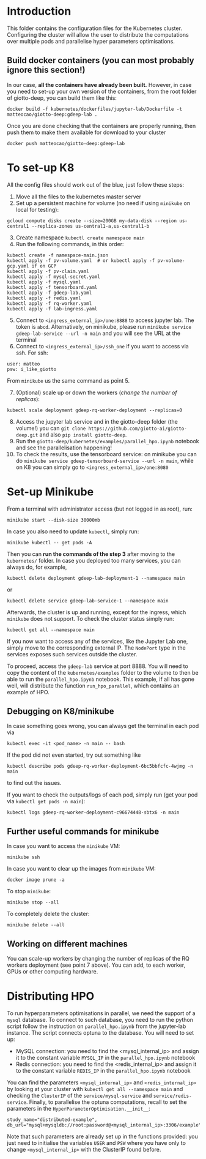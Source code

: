 # Introduction

This folder contains the configuration files for the Kubernetes cluster. Configuring the cluster will allow the user to distribute the computations over multiple pods and parallelise hyper parameters optimisations.

## Build docker containers (you can most probably ignore this section!)

In our case, **all the containers have already been built.** However, in case you need to set-up your own version of the containers, from the root folder of giotto-deep, you can build them like this:

```
docker build -f kubernetes/dockerfiles/jupyter-lab/Dockerfile -t matteocao/giotto-deep:gdeep-lab .
```
Once you are done checking that the containers are properly running, then push them to make them available for download to your cluster

```
docker push matteocao/giotto-deep:gdeep-lab
```

# To set-up K8

All the config files should work out of the blue, just follow these steps:
 1. Move all the files to the kubernetes master server
 2. Set up a persistent machine for volume (no need if using `minikube` on local for testing):
 
```
gcloud compute disks create --size=200GB my-data-disk --region us-central1 --replica-zones us-central1-a,us-central1-b
```

 3. Create namespace `kubectl create namespace main`
 4. Run the following commands, in this order:
 
```
kubectl create -f namespace-main.json
kubectl apply -f pv-volume.yaml  # or kubectl apply -f pv-volume-gcp.yaml if on GCP
kubectl apply -f pv-claim.yaml
kubectl apply -f mysql-secret.yaml
kubectl apply -f mysql.yaml
kubectl apply -f tensorboard.yaml
kubectl apply -f gdeep-lab.yaml
kubectl apply -f redis.yaml
kubectl apply -f rq-worker.yaml
kubectl apply -f lab-ingress.yaml 
```
 
 5. Connect to  `<ingress_external_ip>/one:8888` to access jupyter lab. The token is `abcd`. Alternatively, on minikube, please run `minikube service gdeep-lab-service --url -n main` and you will see the URL at the terminal
 6. Connect to `<ingress_external_ip>/ssh_one` if you want to access via ssh. For ssh:
 
```
user: matteo
psw: i_like_giotto
```
From `minikube` us the same command as point 5.

 7.  (Optional) scale up or down the workers (*change the number of replicas*):
```
kubectl scale deployment gdeep-rq-worker-deployment --replicas=0
```

 8. Access the jupyter lab service and in the giotto-deep folder (the volume!) you can `git clone https://github.com/giotto-ai/giotto-deep.git` and also `pip install giotto-deep`.
 9. Run the `giotto-deep/kubernetes/examples/parallel_hpo.ipynb` notebook and see the parallelisation happening! 
 10. To check the results, use the tensorboard service: on minikube you can do `minikube service gdeep-tensorboard-service --url -n main`, while on K8 you can simply go to `<ingress_external_ip>/one:8080`

# Set-up Minikube

From a terminal with administrator access (but not logged in as root), run:

```
minikube start --disk-size 30000mb
```
In case you also need to update `kubectl`, simply run:

```
minikube kubectl -- get pods -A
```

Then you can **run the commands of the step 3** after moving to the `kubernetes/` folder. In case you deployed too many services, you can always do, for example,
```
kubectl delete deployment gdeep-lab-deployment-1 --namespace main
```
or

```
kubectl delete service gdeep-lab-service-1 --namespace main
```

Afterwards, the cluster is up and running, except for the ingress, which `minikube` does not support. 
To check the cluster status simply run:

```
kubectl get all --namespace main
```

If you now want to access any of the services, like the Jupyter Lab one, simply move to the corresponding external IP. The `NodePort` type in the services exposes such services outside the cluster.

To proceed, access the `gdeep-lab` service at port 8888. You will need to copy the content of the `kubernetes/examples` folder to the volume to then be able to run the `parallel_hpo.ipynb` notebook. This example, if all has gone well, will distribute the function `run_hpo_parallel`, which contains an example of HPO.

## Debugging on K8/minikube

In case something goes wrong, you can always get the terminal in each pod via
```
kubectl exec -it <pod_name> -n main -- bash
```

If the pod did not even started, try out something like

```
kubectl describe pods gdeep-rq-worker-deployment-6bc5bbfcfc-4wjmg -n main
```
to find out the issues.

If you want to check the outputs/logs of each pod, simply run (get your pod via `kubectl get pods -n main`):
```
kubectl logs gdeep-rq-worker-deployment-c96674448-sbtx6 -n main
```

## Further useful commands for minikube

In case you want to access the `minikube` VM:

```
minikube ssh
```
In case you want to clear up the images from `minikube` VM:
```
docker image prune -a
```

To stop `minikube`:

```
minikube stop --all
```

To completely delete the cluster:
```
minikube delete --all
```

## Working on different machines
 
You can scale-up workers by changing the number of replicas of the RQ workers deployment (see point 7 above). You can add, to each worker, GPUs or other computing hardware.
 
# Distributing HPO

To run hyperparameters optimisations in parallel, we need the support of a `mysql` database. To connect to such database, you need to run the python script follow the instruction on `parallel_hpo.ipynb` from the jupyter-lab instance. The script connects optuna to the database. You will need to set up:
 - MySQL connection: you need to find the <mysql_internal_ip> and assign it to the constant variable `MYSQL_IP` in the `parallel_hpo.ipynb` notebook
 - Redis connection:  you need to find the <redis_internal_ip> and assign it to the constant variable `REDIS_IP` in the `parallel_hpo.ipynb` notebook

You can find the parameters `<mysql_internal_ip>` and `<redis_internal_ip>` by looking at your cluster with `kubectl get all --namespace main` and checking the `ClusterIP` of the `service/mysql-service` and `service/redis-service`.
Finally, to parallelise the optuna computations, recall to set the parameters in the `HyperParameterOptimisation.__init__`:
 ```
study_name="distributed-example", 
db_url="mysql+mysqldb://root:password@<mysql_internal_ip>:3306/example",
 ```
 
Note that such parameters are already set up in the functions provided: you just need to initialise the variables `USER` and `PSW`
where you have only to change `<mysql_internal_ip>` with the ClusterIP found before.
